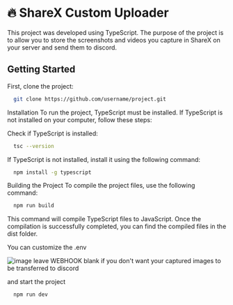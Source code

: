 # 🔥 ShareX Custom Uploader

This project was developed using TypeScript. The purpose of the project is to allow you to store the screenshots and videos you capture in ShareX on your server and send them to discord.

## Getting Started

First, clone the project:

```bash
  git clone https://github.com/username/project.git
```

Installation
To run the project, TypeScript must be installed. If TypeScript is not installed on your computer, follow these steps:

Check if TypeScript is installed:

```bash
  tsc --version
```

If TypeScript is not installed, install it using the following command:
```bash
  npm install -g typescript
```

Building the Project
To compile the project files, use the following command:
```bash
  npm run build
```
This command will compile TypeScript files to JavaScript. Once the compilation is successfully completed, you can find the compiled files in the dist folder.

You can customize the .env

![image](https://github.com/Oztturk/ShareX-Custom-Uploader/assets/128193690/75db4daf-b037-4259-b655-f7137e07599b)
leave WEBHOOK blank if you don't want your captured images to be transferred to discord

and start the project
```bash
  npm run dev
```
